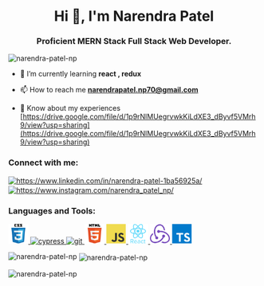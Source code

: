 <h1 align="center">Hi 👋, I'm Narendra Patel</h1>
<h3 align="center">Proficient MERN Stack Full Stack Web Developer.</h3>

<p align="left"> <img src="https://komarev.com/ghpvc/?username=narendra-patel-np&label=Profile%20views&color=0e75b6&style=flat" alt="narendra-patel-np" /> </p>

- 🌱 I’m currently learning **react , redux**

- 📫 How to reach me **narendrapatel.np70@gmail.com**

- 📄 Know about my experiences [https://drive.google.com/file/d/1p9rNlMUegrvwkKiLdXE3_dByvf5VMrh9/view?usp=sharing](https://drive.google.com/file/d/1p9rNlMUegrvwkKiLdXE3_dByvf5VMrh9/view?usp=sharing)

<h3 align="left">Connect with me:</h3>
<p align="left">
<a href="https://linkedin.com/in/https://www.linkedin.com/in/narendra-patel-1ba56925a/" target="blank"><img align="center" src="https://raw.githubusercontent.com/rahuldkjain/github-profile-readme-generator/master/src/images/icons/Social/linked-in-alt.svg" alt="https://www.linkedin.com/in/narendra-patel-1ba56925a/" height="30" width="40" /></a>
<a href="https://instagram.com/https://www.instagram.com/narendra_patel_np/" target="blank"><img align="center" src="https://raw.githubusercontent.com/rahuldkjain/github-profile-readme-generator/master/src/images/icons/Social/instagram.svg" alt="https://www.instagram.com/narendra_patel_np/" height="30" width="40" /></a>
</p>

<h3 align="left">Languages and Tools:</h3>
<p align="left"> <a href="https://www.w3schools.com/css/" target="_blank" rel="noreferrer"> <img src="https://raw.githubusercontent.com/devicons/devicon/master/icons/css3/css3-original-wordmark.svg" alt="css3" width="40" height="40"/> </a> <a href="https://www.cypress.io" target="_blank" rel="noreferrer"> <img src="https://raw.githubusercontent.com/simple-icons/simple-icons/6e46ec1fc23b60c8fd0d2f2ff46db82e16dbd75f/icons/cypress.svg" alt="cypress" width="40" height="40"/> </a> <a href="https://git-scm.com/" target="_blank" rel="noreferrer"> <img src="https://www.vectorlogo.zone/logos/git-scm/git-scm-icon.svg" alt="git" width="40" height="40"/> </a> <a href="https://www.w3.org/html/" target="_blank" rel="noreferrer"> <img src="https://raw.githubusercontent.com/devicons/devicon/master/icons/html5/html5-original-wordmark.svg" alt="html5" width="40" height="40"/> </a> <a href="https://developer.mozilla.org/en-US/docs/Web/JavaScript" target="_blank" rel="noreferrer"> <img src="https://raw.githubusercontent.com/devicons/devicon/master/icons/javascript/javascript-original.svg" alt="javascript" width="40" height="40"/> </a> <a href="https://reactjs.org/" target="_blank" rel="noreferrer"> <img src="https://raw.githubusercontent.com/devicons/devicon/master/icons/react/react-original-wordmark.svg" alt="react" width="40" height="40"/> </a> <a href="https://redux.js.org" target="_blank" rel="noreferrer"> <img src="https://raw.githubusercontent.com/devicons/devicon/master/icons/redux/redux-original.svg" alt="redux" width="40" height="40"/> </a> <a href="https://www.typescriptlang.org/" target="_blank" rel="noreferrer"> <img src="https://raw.githubusercontent.com/devicons/devicon/master/icons/typescript/typescript-original.svg" alt="typescript" width="40" height="40"/> </a> </p>

<p><img align="left" src="https://github-readme-stats.vercel.app/api/top-langs?username=narendra-patel-np&show_icons=true&locale=en&layout=compact" alt="narendra-patel-np" /></p>

<p>&nbsp;<img align="center" src="https://github-readme-stats.vercel.app/api?username=narendra-patel-np&show_icons=true&locale=en" alt="narendra-patel-np" /></p>

<p><img align="center" src="https://github-readme-streak-stats.herokuapp.com/?user=narendra-patel-np&" alt="narendra-patel-np" /></p>
